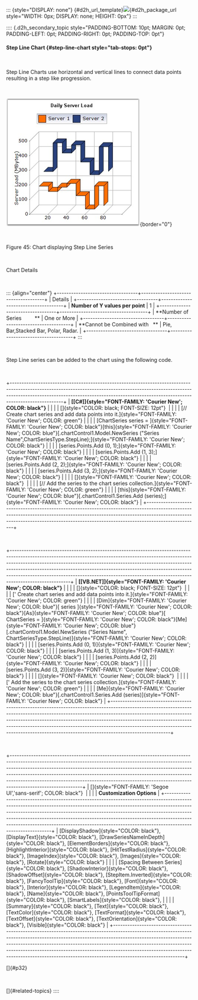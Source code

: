 ::: {style="DISPLAY: none"}
[](ms-xhelp:///?Id=d2h_url_template){#d2h_url_template}![](!package_url!){#d2h_package_url style="WIDTH: 0px; DISPLAY: none; HEIGHT: 0px"}
:::

:::: {.d2h_secondary_topic style="PADDING-BOTTOM: 10pt; MARGIN: 0pt; PADDING-LEFT: 0pt; PADDING-RIGHT: 0pt; PADDING-TOP: 0pt"}
#### Step Line Chart {#step-line-chart style="tab-stops: 0pt"}

 

Step Line Charts use horizontal and vertical lines to connect data points resulting in a step like progression.

 

![](ImagesExt/image84_47.jpg){border="0"}

 

Figure 45: Chart displaying Step Line Series

 

Chart Details

 

::: {align="center"}
+----------------------------------+-------------------------------------+
| Details                                                                |
+----------------------------------+-------------------------------------+
| **Number of Y values per point** | 1                                   |
+----------------------------------+-------------------------------------+
| **Number of Series         **    | One or More                         |
+----------------------------------+-------------------------------------+
| **Cannot be Combined with   **   | Pie, Bar,Stacked Bar, Polar, Radar. |
+----------------------------------+-------------------------------------+
:::

 

Step Line series can be added to the chart using the following code.

 

+----------------------------------------------------------------------------------------------------------------------------------------------------------------------------------------------------------------------------------------------------------------+
| **[\[C#\]]{style="FONT-FAMILY: 'Courier New'; COLOR: black"}**                                                                                                                                                                                                 |
|                                                                                                                                                                                                                                                                |
| []{style="COLOR: black; FONT-SIZE: 12pt"}                                                                                                                                                                                                                      |
|                                                                                                                                                                                                                                                                |
| [// Create chart series and add data points into it.]{style="FONT-FAMILY: 'Courier New'; COLOR: green"}                                                                                                                                                        |
|                                                                                                                                                                                                                                                                |
| [ChartSeries series = ]{style="FONT-FAMILY: 'Courier New'; COLOR: black"}[this]{style="FONT-FAMILY: 'Courier New'; COLOR: blue"}[.chartControl1.Model.NewSeries (\"Series Name\",ChartSeriesType.StepLine);]{style="FONT-FAMILY: 'Courier New'; COLOR: black"} |
|                                                                                                                                                                                                                                                                |
| [series.Points.Add (0, 1);]{style="FONT-FAMILY: 'Courier New'; COLOR: black"}                                                                                                                                                                                  |
|                                                                                                                                                                                                                                                                |
| [series.Points.Add (1, 3);]{style="FONT-FAMILY: 'Courier New'; COLOR: black"}                                                                                                                                                                                  |
|                                                                                                                                                                                                                                                                |
| [series.Points.Add (2, 2);]{style="FONT-FAMILY: 'Courier New'; COLOR: black"}                                                                                                                                                                                  |
|                                                                                                                                                                                                                                                                |
| [series.Points.Add (3, 2);]{style="FONT-FAMILY: 'Courier New'; COLOR: black"}                                                                                                                                                                                  |
|                                                                                                                                                                                                                                                                |
| []{style="FONT-FAMILY: 'Courier New'; COLOR: black"}                                                                                                                                                                                                           |
|                                                                                                                                                                                                                                                                |
| [// Add the series to the chart series collection.]{style="FONT-FAMILY: 'Courier New'; COLOR: green"}                                                                                                                                                          |
|                                                                                                                                                                                                                                                                |
| [this]{style="FONT-FAMILY: 'Courier New'; COLOR: blue"}[.chartControl1.Series.Add (series);]{style="FONT-FAMILY: 'Courier New'; COLOR: black"}                                                                                                                 |
+----------------------------------------------------------------------------------------------------------------------------------------------------------------------------------------------------------------------------------------------------------------+

 

+-------------------------------------------------------------------------------------------------------------------------------------------------------------------------------------------------------------------------------------------------------------------------------------------------------------------------------------------------------------------------------------------------------------------------------+
| **[\[VB.NET\]]{style="FONT-FAMILY: 'Courier New'; COLOR: black"}**                                                                                                                                                                                                                                                                                                                                                            |
|                                                                                                                                                                                                                                                                                                                                                                                                                               |
| []{style="COLOR: black; FONT-SIZE: 12pt"}                                                                                                                                                                                                                                                                                                                                                                                     |
|                                                                                                                                                                                                                                                                                                                                                                                                                               |
| [\' Create chart series and add data points into it.]{style="FONT-FAMILY: 'Courier New'; COLOR: green"}                                                                                                                                                                                                                                                                                                                       |
|                                                                                                                                                                                                                                                                                                                                                                                                                               |
| [Dim]{style="FONT-FAMILY: 'Courier New'; COLOR: blue"}[ series ]{style="FONT-FAMILY: 'Courier New'; COLOR: black"}[As]{style="FONT-FAMILY: 'Courier New'; COLOR: blue"}[ ChartSeries = ]{style="FONT-FAMILY: 'Courier New'; COLOR: black"}[Me]{style="FONT-FAMILY: 'Courier New'; COLOR: blue"}[.chartControl1.Model.NewSeries (\"Series Name\", ChartSeriesType.StepLine)]{style="FONT-FAMILY: 'Courier New'; COLOR: black"} |
|                                                                                                                                                                                                                                                                                                                                                                                                                               |
| [series.Points.Add (0, 1)]{style="FONT-FAMILY: 'Courier New'; COLOR: black"}                                                                                                                                                                                                                                                                                                                                                  |
|                                                                                                                                                                                                                                                                                                                                                                                                                               |
| [series.Points.Add (1, 3)]{style="FONT-FAMILY: 'Courier New'; COLOR: black"}                                                                                                                                                                                                                                                                                                                                                  |
|                                                                                                                                                                                                                                                                                                                                                                                                                               |
| [series.Points.Add (2, 2)]{style="FONT-FAMILY: 'Courier New'; COLOR: black"}                                                                                                                                                                                                                                                                                                                                                  |
|                                                                                                                                                                                                                                                                                                                                                                                                                               |
| [series.Points.Add (3, 2)]{style="FONT-FAMILY: 'Courier New'; COLOR: black"}                                                                                                                                                                                                                                                                                                                                                  |
|                                                                                                                                                                                                                                                                                                                                                                                                                               |
| []{style="FONT-FAMILY: 'Courier New'; COLOR: black"}                                                                                                                                                                                                                                                                                                                                                                          |
|                                                                                                                                                                                                                                                                                                                                                                                                                               |
| [\' Add the series to the chart series collection.]{style="FONT-FAMILY: 'Courier New'; COLOR: green"}                                                                                                                                                                                                                                                                                                                         |
|                                                                                                                                                                                                                                                                                                                                                                                                                               |
| [Me]{style="FONT-FAMILY: 'Courier New'; COLOR: blue"}[.chartControl1.Series.Add (series)]{style="FONT-FAMILY: 'Courier New'; COLOR: black"}                                                                                                                                                                                                                                                                                   |
+-------------------------------------------------------------------------------------------------------------------------------------------------------------------------------------------------------------------------------------------------------------------------------------------------------------------------------------------------------------------------------------------------------------------------------+

 

+------------------------------------------------------------------------------------------------------------------------------------------------------------------------------------------------------------------------------------------------------------------------------------------------------------------------------------------------------------------------------------------------------------------------------------+
| []{style="FONT-FAMILY: 'Segoe UI','sans-serif'; COLOR: black"}                                                                                                                                                                                                                                                                                                                                                                     |
|                                                                                                                                                                                                                                                                                                                                                                                                                                    |
| **Customization Options**                                                                                                                                                                                                                                                                                                                                                                                                          |
+------------------------------------------------------------------------------------------------------------------------------------------------------------------------------------------------------------------------------------------------------------------------------------------------------------------------------------------------------------------------------------------------------------------------------------+
| [DisplayShadow]{style="COLOR: black"}, [DisplayText]{style="COLOR: black"}, [DrawSeriesNameInDepth]{style="COLOR: black"}, [ElementBorders]{style="COLOR: black"}, [HighlightInterior]{style="COLOR: black"}, [HitTestRadius]{style="COLOR: black"}, [ImageIndex]{style="COLOR: black"}, [Images]{style="COLOR: black"}, [Rotate]{style="COLOR: black"}                                                                            |
|                                                                                                                                                                                                                                                                                                                                                                                                                                    |
| [Spacing Between Series]{style="COLOR: black"}, [ShadowInterior]{style="COLOR: black"}, [ShadowOffset]{style="COLOR: black"}, [StepItem.Inverted]{style="COLOR: black"}, [FancyToolTip]{style="COLOR: black"}, [Font]{style="COLOR: black"}, [Interior]{style="COLOR: black"}, [LegendItem]{style="COLOR: black"}, [Name]{style="COLOR: black"}, [PointsToolTipFormat]{style="COLOR: black"}, [SmartLabels]{style="COLOR: black"}, |
|                                                                                                                                                                                                                                                                                                                                                                                                                                    |
| [Summary]{style="COLOR: black"}, [Text]{style="COLOR: black"}, [TextColor]{style="COLOR: black"}, [TextFormat]{style="COLOR: black"}, [TextOffset]{style="COLOR: black"}, [TextOrientation]{style="COLOR: black"}, [Visible]{style="COLOR: black"}                                                                                                                                                                                 |
+------------------------------------------------------------------------------------------------------------------------------------------------------------------------------------------------------------------------------------------------------------------------------------------------------------------------------------------------------------------------------------------------------------------------------------+

[]{#p32} 

 

[]{#related-topics}
::::
